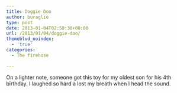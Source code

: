 ```yaml
---
title: Doggie Doo
author: buraglio
type: post
date: 2013-01-04T02:50:38+00:00
url: /2013/01/04/doggie-doo/
themeblvd_noindex:
  - 'true'
categories:
  - The firehose

---
```

On a lighter note, someone got this toy for my oldest son for his 4th birthday. I laughed so hard a lost my breath when I head the sound.

